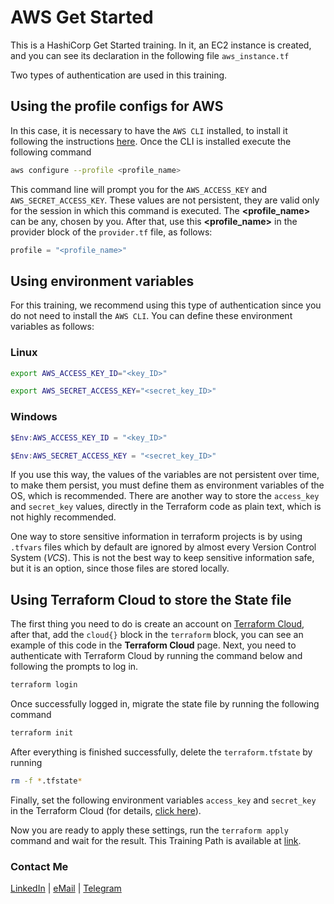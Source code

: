 # AWS Get Started

This is a HashiCorp Get Started training. In it, an EC2 instance is created, and you can see its declaration in the following file `aws_instance.tf`

Two types of authentication are used in this training.

## Using the profile configs for AWS

In this case, it is necessary to have the `AWS CLI` installed, to install it following the instructions [here](https://docs.aws.amazon.com/cli/latest/userguide/getting-started-install.html). Once the CLI is installed execute the following command

```sh
aws configure --profile <profile_name>
```

This command line will prompt you for the `AWS_ACCESS_KEY` and `AWS_SECRET_ACCESS_KEY`. These values are not persistent, they are valid only for the session in which this command is executed. The **<profile_name>** can be any, chosen by you. After that, use this **<profile_name>** in the provider block of the `provider.tf` file, as follows:

```terraform
profile = "<profile_name>"
```

## Using environment variables

For this training, we recommend using this type of authentication since you do not need to install the `AWS CLI`. You can define these environment variables as follows:

### Linux

```sh
export AWS_ACCESS_KEY_ID="<key_ID>"

export AWS_SECRET_ACCESS_KEY="<secret_key_ID>"
```

### Windows

```Powershell
$Env:AWS_ACCESS_KEY_ID = "<key_ID>"

$Env:AWS_SECRET_ACCESS_KEY = "<secret_key_ID>"
```

If you use this way, the values of the variables are not persistent over time, to make them persist, you must define them as environment variables of the OS, which is recommended. There are another way to store the `access_key` and `secret_key` values, directly in the Terraform code as plain text, which is not highly recommended.

One way to store sensitive information in terraform projects is by using `.tfvars` files which by default are ignored by almost every Version Control System (*VCS*). This is not the best way to keep sensitive information safe, but it is an option, since those files are stored locally.

## Using Terraform Cloud to store the State file

The first thing you need to do is create an account on [Terraform Cloud](https://app.terraform.io/public), after that, add the `cloud{}` block in the `terraform` block, you can see an example of this code in the **Terraform Cloud** page. Next, you need to authenticate with Terraform Cloud by running the command below and following the prompts to log in.

```sh
terraform login
```

Once successfully logged in, migrate the state file by running the following command

```sh
terraform init
```

After everything is finished successfully, delete the `terraform.tfstate` by running

```sh
rm -f *.tfstate*
```

Finally, set the following environment variables `access_key` and `secret_key` in the Terraform Cloud (for details, [click here](https://learn.hashicorp.com/tutorials/terraform/aws-remote?in=terraform/aws-get-started#set-workspace-variables)).

Now you are ready to apply these settings, run the `terraform apply` command and wait for the result. This Training Path is available at [link](https://learn.hashicorp.com/collections/terraform/aws-get-started).

### Contact Me

[LinkedIn](https://www.linkedin.com/in/adejonghm/) | [eMail](mailto:dejongh.morell@gmail.com) | [Telegram](https://t.me/adejonghm)
